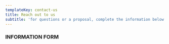 ```yaml
---
templateKey: contact-us
title: Reach out to us
subtitle: 'for questions or a proposal, complete the information below'
---
```

### INFORMATION FORM
